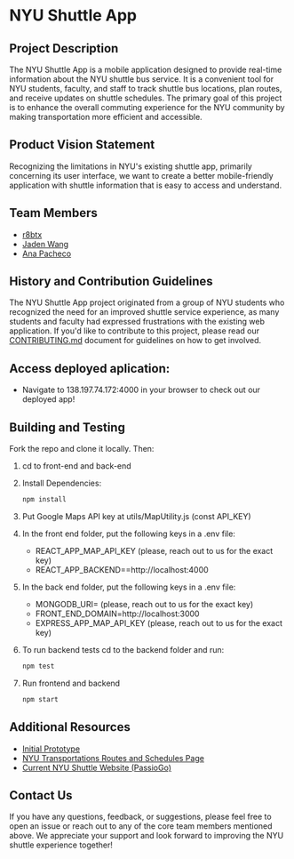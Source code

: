 # NYU Shuttle App

## Project Description

The NYU Shuttle App is a mobile application designed to provide real-time information about the NYU shuttle bus service. It is a convenient tool for NYU students, faculty, and staff to track shuttle bus locations, plan routes, and receive updates on shuttle schedules. The primary goal of this project is to enhance the overall commuting experience for the NYU community by making transportation more efficient and accessible.

## Product Vision Statement
Recognizing the limitations in NYU's existing shuttle app, primarily concerning its user interface, we want to create a better mobile-friendly application with shuttle information that is easy to access and understand. 

## Team Members
- [r8btx](https://www.github.com/r8btx) 
- [Jaden Wang](https://github.com/unfiltered-syrup)
- [Ana Pacheco](https://github.com/anaspacheco)

## History and Contribution Guidelines

The NYU Shuttle App project originated from a group of NYU students who recognized the need for an improved shuttle service experience, as many students and faculty had expressed frustrations with the existing web application. If you'd like to contribute to this project, please read our [CONTRIBUTING.md](CONTRIBUTING.md) document for guidelines on how to get involved.

## Access deployed aplication: 

- Navigate to 138.197.74.172:4000 in your browser to check out our deployed app!

## Building and Testing

Fork the repo and clone it locally. Then:

1. cd to front-end and back-end

2. Install Dependencies:
   ```bash
   npm install

3. Put Google Maps API key at utils/MapUtility.js (const API_KEY)

4. In the front end folder, put the following keys in a .env file:
   - REACT_APP_MAP_API_KEY (please, reach out to us for the exact key)
   - REACT_APP_BACKEND==http://localhost:4000
  
5. In the back end folder, put the following keys in a .env file:
   - MONGODB_URI=  (please, reach out to us for the exact key)
   - FRONT_END_DOMAIN=http://localhost:3000
   - EXPRESS_APP_MAP_API_KEY (please, reach out to us for the exact key)
  
6. To run backend tests cd to the backend folder and run:
   ```bash 
   npm test

8. Run frontend and backend 
   ```bash 
   npm start

## Additional Resources

- [Initial Prototype](UX-DESIGN.md)
- [NYU Transportations Routes and Schedules Page](https://www.nyu.edu/life/travel-and-transportation/university-transportation/routes-and-schedules.html)
- [Current NYU Shuttle Website (PassioGo)](https://nyu.passiogo.com/)

## Contact Us

If you have any questions, feedback, or suggestions, please feel free to open an issue or reach out to any of the core team members mentioned above. We appreciate your support and look forward to improving the NYU shuttle experience together!







